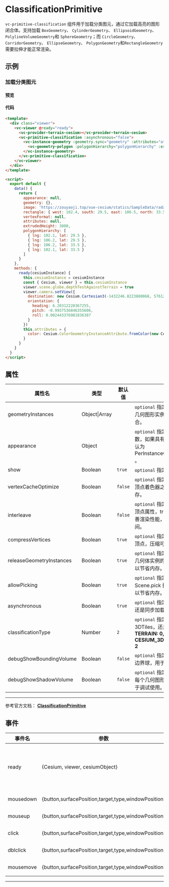 # ClassificationPrimitive

`vc-primitive-classification` 组件用于加载分类图元，通过它加载高亮的图形闭合体。支持加载 `BoxGeometry`、 `CylinderGeometry`、 `EllipsoidGeometry`、`PolylineVolumeGeometry`和 `SphereGeometry`；而 `CircleGeometry`、 `CorridorGeometry`、 `EllipseGeometry`、 `PolygonGeometry`和`RectangleGeometry` 需要拉伸才能正常渲染。

## 示例

### 加载分类图元

#### 预览

<doc-preview>
  <template>
    <div class="viewer">
      <vc-viewer @ready="ready">
        <vc-provider-terrain-cesium></vc-provider-terrain-cesium>
        <vc-primitive-classification :asynchronous="false">
          <vc-instance-geometry :geometry.sync="geometry" :attributes="attributes">
            <vc-geometry-polygon :polygonHierarchy="polygonHierarchy" :extrudedHeight="extrudedHeight"></vc-geometry-polygon>
          </vc-instance-geometry>
        </vc-primitive-classification>
      </vc-viewer>
    </div>
  </template>

  <script>
    export default {
      data() {
        return {
          appearance: null,
          geometry: {},
          image: 'https://zouyaoji.top/vue-cesium/statics/SampleData/radarImage/1.png',
          rectangle: { west: 102.4, south: 29.5, east: 106.5, north: 33.5 },
          vertexFormat: null,
          attributes: null,
          extrudedHeight: 3000,
          polygonHierarchy: [
            { lng: 102.1, lat: 29.5 },
            { lng: 106.2, lat: 29.5 },
            { lng: 106.2, lat: 33.5 },
            { lng: 102.1, lat: 33.5 }
          ]
        }
      },
      methods: {
        ready(cesiumInstance) {
          this.cesiumInstance = cesiumInstance
          const { Cesium, viewer } = this.cesiumInstance
          viewer.scene.globe.depthTestAgainstTerrain = true
          viewer.camera.setView({
            destination: new Cesium.Cartesian3(-1432246.8223880068, 5761224.588247942, 3297281.1889481535),
            orientation: {
              heading: 6.20312220367255,
              pitch: -0.9937536846355606,
              roll: 0.002443376981836387
            }
          })
          this.attributes = {
            color: Cesium.ColorGeometryInstanceAttribute.fromColor(new Cesium.Color.fromBytes(64, 157, 253, 100))
          }
        }
      }
    }
  </script>
</doc-preview>

#### 代码

```html
<template>
  <div class="viewer">
    <vc-viewer @ready="ready">
      <vc-provider-terrain-cesium></vc-provider-terrain-cesium>
      <vc-primitive-classification :asynchronous="false">
        <vc-instance-geometry :geometry.sync="geometry" :attributes="attributes">
          <vc-geometry-polygon :polygonHierarchy="polygonHierarchy" :extrudedHeight="extrudedHeight"></vc-geometry-polygon>
        </vc-instance-geometry>
      </vc-primitive-classification>
    </vc-viewer>
  </div>
</template>

<script>
  export default {
    data() {
      return {
        appearance: null,
        geometry: {},
        image: 'https://zouyaoji.top/vue-cesium/statics/SampleData/radarImage/1.png',
        rectangle: { west: 102.4, south: 29.5, east: 106.5, north: 33.5 },
        vertexFormat: null,
        attributes: null,
        extrudedHeight: 3000,
        polygonHierarchy: [
          { lng: 102.1, lat: 29.5 },
          { lng: 106.2, lat: 29.5 },
          { lng: 106.2, lat: 33.5 },
          { lng: 102.1, lat: 33.5 }
        ]
      }
    },
    methods: {
      ready(cesiumInstance) {
        this.cesiumInstance = cesiumInstance
        const { Cesium, viewer } = this.cesiumInstance
        viewer.scene.globe.depthTestAgainstTerrain = true
        viewer.camera.setView({
          destination: new Cesium.Cartesian3(-1432246.8223880068, 5761224.588247942, 3297281.1889481535),
          orientation: {
            heading: 6.20312220367255,
            pitch: -0.9937536846355606,
            roll: 0.002443376981836387
          }
        })
        this.attributes = {
          color: Cesium.ColorGeometryInstanceAttribute.fromColor(new Cesium.Color.fromBytes(64, 157, 253, 100))
        }
      }
    }
  }
</script>
```

## 属性

| 属性名                   | 类型          | 默认值  | 描述                                                                                             |
| ------------------------ | ------------- | ------- | ------------------------------------------------------------------------------------------------ |
| geometryInstances        | Object\|Array |         | `optional` 指定图元用于渲染的几何图形实例或图形实例集合。                                        |
| appearance               | Object        |         | `optional` 指定图元的外观参数，如果具有 color 属性，默认为 PerInstanceColorAppearance 。         |
| show                     | Boolean       | `true`  | `optional` 指定图元是否显示。                                                                    |
| vertexCacheOptimize      | Boolean       | `false` | `optional` 指定是否优化几何体顶点着色器之前和之后的缓存。                                        |
| interleave               | Boolean       | `false` | `optional` 指定是否交错几何体顶点属性，true 时可以稍微改善渲染性能，但会增加加载时间。           |
| compressVertices         | Boolean       | `true`  | `optional` 指定是否压缩几何体顶点，压缩可以以节省内存。                                          |
| releaseGeometryInstances | Boolean       | `true`  | `optional` 指定是否保留图元对几何体实例的输入，不保留可以节省内存。                              |
| allowPicking             | Boolean       | `true`  | `optional` 指定图元是否可以被 Scene.pick 拾取，关闭拾取可以节省内存。                            |
| asynchronous             | Boolean       | `true`  | `optional` 指定图元时异步加载还是同步加载。                                                      |
| classificationType       | Number        | `2`     | `optional` 指定是贴地形还是贴 3DTiles，还是两者都贴。 **TERRAIN: 0, CESIUM_3D_TILE: 1, BOTH: 2** |
| debugShowBoundingVolume  | Boolean       | `false` | `optional` 指定是否显示图元的边界球，用于调试使用。                                              |
| debugShowShadowVolume    | Boolean       | `false` | `optional` 指定是否绘制图元中每个几何图形的阴影体积，用于调试使用。                              |

---

参考官方文档： **[ClassificationPrimitive](https://cesium.com/docs/cesiumjs-ref-doc/ClassificationPrimitive.html)**

## 事件

| 事件名    | 参数                                                | 描述                                                                             |
| --------- | --------------------------------------------------- | -------------------------------------------------------------------------------- |
| ready     | {Cesium, viewer, cesiumObject}                      | 该组件渲染完毕时触发，返回 Cesium 类, viewer 实例，以及当前组件的 cesiumObject。 |
| mousedown | {button,surfacePosition,target,type,windowPosition} | 鼠标在该图元上按下时触发。                                                       |
| mouseup   | {button,surfacePosition,target,type,windowPosition} | 鼠标在该图元上弹起时触发。                                                       |
| click     | {button,surfacePosition,target,type,windowPosition} | 鼠标单击该图元时触发。                                                           |
| dblclick  | {button,surfacePosition,target,type,windowPosition} | 鼠标左键双击该图元时触发。                                                       |
| mousemove | {button,surfacePosition,target,type,windowPosition} | 鼠标移动到该图元时触发。                                                         |

---
